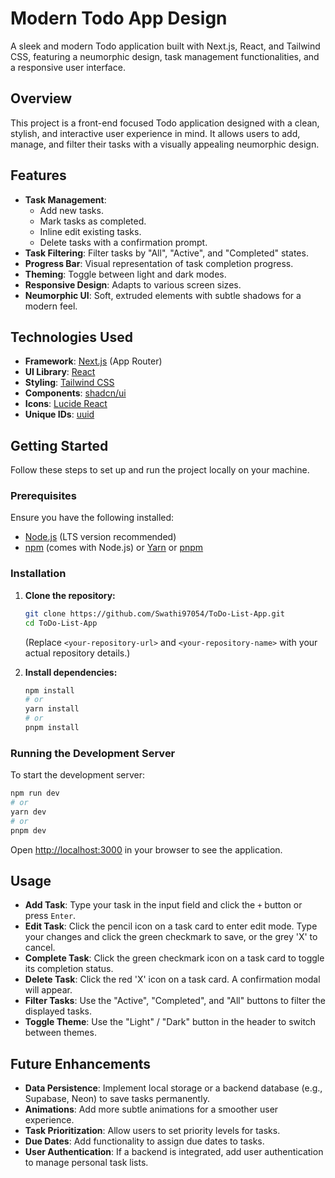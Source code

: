# Modern Todo App Design

A sleek and modern Todo application built with Next.js, React, and Tailwind CSS, featuring a neumorphic design, task management functionalities, and a responsive user interface.

## Overview

This project is a front-end focused Todo application designed with a clean, stylish, and interactive user experience in mind. It allows users to add, manage, and filter their tasks with a visually appealing neumorphic design.

## Features

*   **Task Management**:
    *   Add new tasks.
    *   Mark tasks as completed.
    *   Inline edit existing tasks.
    *   Delete tasks with a confirmation prompt.
*   **Task Filtering**: Filter tasks by "All", "Active", and "Completed" states.
*   **Progress Bar**: Visual representation of task completion progress.
*   **Theming**: Toggle between light and dark modes.
*   **Responsive Design**: Adapts to various screen sizes.
*   **Neumorphic UI**: Soft, extruded elements with subtle shadows for a modern feel.

## Technologies Used

*   **Framework**: [Next.js](https://nextjs.org/) (App Router)
*   **UI Library**: [React](https://react.dev/)
*   **Styling**: [Tailwind CSS](https://tailwindcss.com/)
*   **Components**: [shadcn/ui](https://ui.shadcn.com/)
*   **Icons**: [Lucide React](https://lucide.dev/icons/)
*   **Unique IDs**: [uuid](https://www.npmjs.com/package/uuid)

## Getting Started

Follow these steps to set up and run the project locally on your machine.

### Prerequisites

Ensure you have the following installed:

*   [Node.js](https://nodejs.org/en/) (LTS version recommended)
*   [npm](https://www.npmjs.com/) (comes with Node.js) or [Yarn](https://yarnpkg.com/) or [pnpm](https://pnpm.io/)

### Installation

1.  **Clone the repository:**
    ```bash
    git clone https://github.com/Swathi97054/ToDo-List-App.git
    cd ToDo-List-App
    ```
    (Replace `<your-repository-url>` and `<your-repository-name>` with your actual repository details.)

2.  **Install dependencies:**
    ```bash
    npm install
    # or
    yarn install
    # or
    pnpm install
    ```

### Running the Development Server

To start the development server:

```bash
npm run dev
# or
yarn dev
# or
pnpm dev
```

Open [http://localhost:3000](http://localhost:3000) in your browser to see the application.

## Usage

*   **Add Task**: Type your task in the input field and click the `+` button or press `Enter`.
*   **Edit Task**: Click the pencil icon on a task card to enter edit mode. Type your changes and click the green checkmark to save, or the grey 'X' to cancel.
*   **Complete Task**: Click the green checkmark icon on a task card to toggle its completion status.
*   **Delete Task**: Click the red 'X' icon on a task card. A confirmation modal will appear.
*   **Filter Tasks**: Use the "Active", "Completed", and "All" buttons to filter the displayed tasks.
*   **Toggle Theme**: Use the "Light" / "Dark" button in the header to switch between themes.

## Future Enhancements

*   **Data Persistence**: Implement local storage or a backend database (e.g., Supabase, Neon) to save tasks permanently.
*   **Animations**: Add more subtle animations for a smoother user experience.
*   **Task Prioritization**: Allow users to set priority levels for tasks.
*   **Due Dates**: Add functionality to assign due dates to tasks.
*   **User Authentication**: If a backend is integrated, add user authentication to manage personal task lists.

